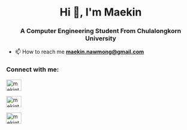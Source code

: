 <h1 align="center">Hi 👋, I'm Maekin</h1>
<h3 align="center">A Computer Engineering Student From Chulalongkorn University</h3>

- 📫 How to reach me **maekin.nawmong@gmail.com**

<h3 align="left">Connect with me:</h3>

<p align="left">
<a href="https://linkedin.com/in/mekintown" target="blank"><img align="center" src="https://raw.githubusercontent.com/rahuldkjain/github-profile-readme-generator/master/src/images/icons/Social/linked-in-alt.svg" alt="mekintown" height="30" width="40" /></a>

<a href="https://instagram.com/mekintown" target="blank"><img align="center" src="https://raw.githubusercontent.com/rahuldkjain/github-profile-readme-generator/master/src/images/icons/Social/instagram.svg" alt="mekintown" height="30" width="40" /></a>

<a href="https://fb.com/mekintown" target="blank"><img align="center" src="https://raw.githubusercontent.com/rahuldkjain/github-profile-readme-generator/master/src/images/icons/Social/facebook.svg" alt="mekintown" height="30" width="40" /></a>
</p>
